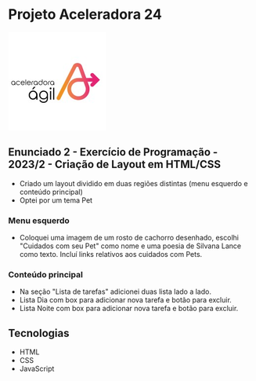 # Projeto Aceleradora 24

![Aceleradora](./assets/img/aceleradora.png)

## Enunciado 2 - Exercício de Programação - 2023/2 - Criação de Layout em HTML/CSS

* Criado um layout dividido em duas regiões distintas (menu esquerdo e conteúdo principal)
* Optei por um tema Pet
  
### Menu esquerdo

* Coloquei uma imagem de um rosto de cachorro desenhado, escolhi "Cuidados com seu Pet" como nome e uma poesia de Silvana Lance como texto. Incluí links relativos aos cuidados com Pets.

### Conteúdo principal

* Na seção "Lista de tarefas" adicionei duas lista lado a lado.
* Lista Dia com box para adicionar nova tarefa e botão para excluir.
* Lista Noite com box para adicionar nova tarefa e botão para excluir.

## Tecnologias

* HTML
* CSS
* JavaScript
